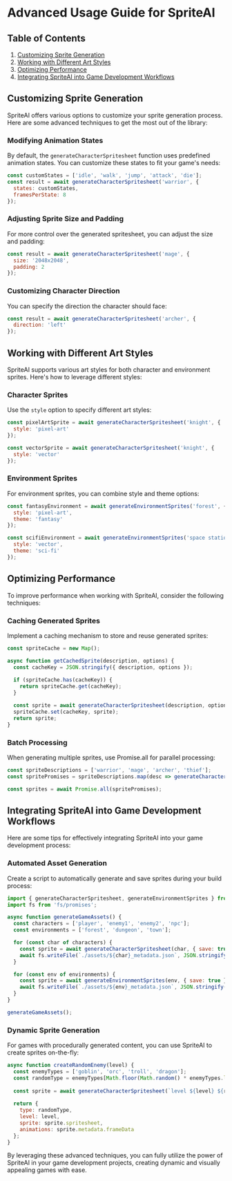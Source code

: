# Advanced Usage Guide for SpriteAI

## Table of Contents
1. [Customizing Sprite Generation](#customizing-sprite-generation)
2. [Working with Different Art Styles](#working-with-different-art-styles)
3. [Optimizing Performance](#optimizing-performance)
4. [Integrating SpriteAI into Game Development Workflows](#integrating-spriteai-into-game-development-workflows)

## Customizing Sprite Generation

SpriteAI offers various options to customize your sprite generation process. Here are some advanced techniques to get the most out of the library:

### Modifying Animation States

By default, the `generateCharacterSpritesheet` function uses predefined animation states. You can customize these states to fit your game's needs:

```javascript
const customStates = ['idle', 'walk', 'jump', 'attack', 'die'];
const result = await generateCharacterSpritesheet('warrior', {
  states: customStates,
  framesPerState: 8
});
```

### Adjusting Sprite Size and Padding

For more control over the generated spritesheet, you can adjust the size and padding:

```javascript
const result = await generateCharacterSpritesheet('mage', {
  size: '2048x2048',
  padding: 2
});
```

### Customizing Character Direction

You can specify the direction the character should face:

```javascript
const result = await generateCharacterSpritesheet('archer', {
  direction: 'left'
});
```

## Working with Different Art Styles

SpriteAI supports various art styles for both character and environment sprites. Here's how to leverage different styles:

### Character Sprites

Use the `style` option to specify different art styles:

```javascript
const pixelArtSprite = await generateCharacterSpritesheet('knight', {
  style: 'pixel-art'
});

const vectorSprite = await generateCharacterSpritesheet('knight', {
  style: 'vector'
});
```

### Environment Sprites

For environment sprites, you can combine style and theme options:

```javascript
const fantasyEnvironment = await generateEnvironmentSprites('forest', {
  style: 'pixel-art',
  theme: 'fantasy'
});

const scifiEnvironment = await generateEnvironmentSprites('space station', {
  style: 'vector',
  theme: 'sci-fi'
});
```

## Optimizing Performance

To improve performance when working with SpriteAI, consider the following techniques:

### Caching Generated Sprites

Implement a caching mechanism to store and reuse generated sprites:

```javascript
const spriteCache = new Map();

async function getCachedSprite(description, options) {
  const cacheKey = JSON.stringify({ description, options });
  
  if (spriteCache.has(cacheKey)) {
    return spriteCache.get(cacheKey);
  }

  const sprite = await generateCharacterSpritesheet(description, options);
  spriteCache.set(cacheKey, sprite);
  return sprite;
}
```

### Batch Processing

When generating multiple sprites, use Promise.all for parallel processing:

```javascript
const spriteDescriptions = ['warrior', 'mage', 'archer', 'thief'];
const spritePromises = spriteDescriptions.map(desc => generateCharacterSpritesheet(desc));

const sprites = await Promise.all(spritePromises);
```

## Integrating SpriteAI into Game Development Workflows

Here are some tips for effectively integrating SpriteAI into your game development process:

### Automated Asset Generation

Create a script to automatically generate and save sprites during your build process:

```javascript
import { generateCharacterSpritesheet, generateEnvironmentSprites } from 'spriteai';
import fs from 'fs/promises';

async function generateGameAssets() {
  const characters = ['player', 'enemy1', 'enemy2', 'npc'];
  const environments = ['forest', 'dungeon', 'town'];

  for (const char of characters) {
    const sprite = await generateCharacterSpritesheet(char, { save: true });
    await fs.writeFile(`./assets/${char}_metadata.json`, JSON.stringify(sprite.metadata));
  }

  for (const env of environments) {
    const sprite = await generateEnvironmentSprites(env, { save: true });
    await fs.writeFile(`./assets/${env}_metadata.json`, JSON.stringify(sprite.metadata));
  }
}

generateGameAssets();
```

### Dynamic Sprite Generation

For games with procedurally generated content, you can use SpriteAI to create sprites on-the-fly:

```javascript
async function createRandomEnemy(level) {
  const enemyTypes = ['goblin', 'orc', 'troll', 'dragon'];
  const randomType = enemyTypes[Math.floor(Math.random() * enemyTypes.length)];
  
  const sprite = await generateCharacterSpritesheet(`level ${level} ${randomType}`);
  
  return {
    type: randomType,
    level: level,
    sprite: sprite.spritesheet,
    animations: sprite.metadata.frameData
  };
}
```

By leveraging these advanced techniques, you can fully utilize the power of SpriteAI in your game development projects, creating dynamic and visually appealing games with ease.